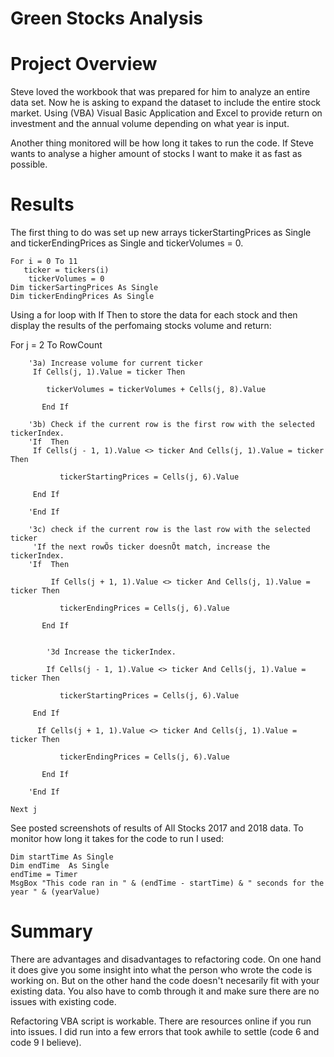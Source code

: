 # Green Stocks Analysis

# Project Overview

Steve loved the workbook that was prepared for him to analyze an entire data set. Now he is asking to expand the dataset to include the entire stock market. Using (VBA) Visual Basic Application and Excel to provide return on investment and the annual volume depending on what year is input.

Another thing monitored will be how long it takes to run the code. If Steve wants to analyse a higher amount of stocks I want to make it as fast as possible.

# Results

The first thing to do was set up new arrays tickerStartingPrices as Single and tickerEndingPrices as Single and tickerVolumes = 0.
    
    For i = 0 To 11
       ticker = tickers(i)
        tickerVolumes = 0
    Dim tickerSartingPrices As Single
    Dim tickerEndingPrices As Single

Using a for loop with If Then to store the data for each stock and then display the results of the perfomaing stocks volume and return:

  For j = 2 To RowCount
    
        '3a) Increase volume for current ticker
         If Cells(j, 1).Value = ticker Then
          
            tickerVolumes = tickerVolumes + Cells(j, 8).Value

           End If
        
        '3b) Check if the current row is the first row with the selected tickerIndex.
        'If  Then
         If Cells(j - 1, 1).Value <> ticker And Cells(j, 1).Value = ticker Then

               tickerStartingPrices = Cells(j, 6).Value
               
         End If
              
        'End If
        
        '3c) check if the current row is the last row with the selected ticker
         'If the next rowÕs ticker doesnÕt match, increase the tickerIndex.
        'If  Then
            
             If Cells(j + 1, 1).Value <> ticker And Cells(j, 1).Value = ticker Then

               tickerEndingPrices = Cells(j, 6).Value

           End If
            

            '3d Increase the tickerIndex.
            
            If Cells(j - 1, 1).Value <> ticker And Cells(j, 1).Value = ticker Then

               tickerStartingPrices = Cells(j, 6).Value
               
         End If
         
          If Cells(j + 1, 1).Value <> ticker And Cells(j, 1).Value = ticker Then

               tickerEndingPrices = Cells(j, 6).Value

           End If
               
        'End If

    Next j
    
See posted screenshots of results of All Stocks 2017 and 2018 data. To monitor how long it takes for the code to run I used:

    Dim startTime As Single
    Dim endTime  As Single
    endTime = Timer
    MsgBox "This code ran in " & (endTime - startTime) & " seconds for the year " & (yearValue)

# Summary

There are advantages and disadvantages  to refactoring code. On one hand it does give you some insight into what the person who wrote the code is working on. But on the other hand the code doesn't necesarily fit with your existing data. You also have to comb through it and make sure there are no issues with existing code.

Refactoring VBA script is workable. There are resources online if you run into issues. I did run into a few errors that took awhile to settle (code 6 and code 9 I believe).


